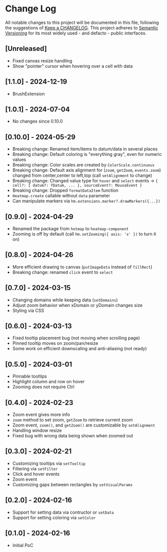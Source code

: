 # Change Log

All notable changes to this project will be documented in this file, following the suggestions of [Keep a CHANGELOG](http://keepachangelog.com/). This project adheres to [Semantic Versioning](http://semver.org/) for its most widely used - and defacto - public interfaces.

## [Unreleased]

- Fixed canvas resize handling
- Show "pointer" cursor when hovering over a cell with data

## [1.1.0] - 2024-12-19

-   BrushExtension

## [1.0.1] - 2024-07-04

-   No changes since 0.10.0

## [0.10.0] - 2024-05-29

-   Breaking change: Renamed item/items to datum/data in several places
-   Breaking change: Default coloring is "everything gray", even for numeric values
-   Breaking change: Color scales are created by `ColorScale.continuous`
-   Breaking change: Default axis alignment for (`zoom`, `getZoom`, `events.zoom`) changed from center,center to left,top (call `setAlignment` to change)
-   Breaking change: Changed value type for `hover` and `select` events -> `{ cell?: { datum?: TDatum, ... }, sourceEvent?: MouseEvent }`
-   Breaking change: Dropped `formatDataItem` function
-   `Heatmap.create` callable without `data` parameter
-   Can manipulate markers via `hm.extensions.marker?.drawMarkers({...})`

## [0.9.0] - 2024-04-29

-   Renamed the package from `hotmap` to `heatmap-component`
-   Zooming is off by default (call `hm.setZooming({ axis: 'x' })` to turn it on)

## [0.8.0] - 2024-04-26

-   More efficient drawing to canvas (`putImageData` instead of `fillRect`)
-   Breaking change: renamed `click` event to `select`

## [0.7.0] - 2024-03-15

-   Changing domains while keeping data (`setDomains`)
-   Adjust zoom behavior when xDomain or yDomain changes size
-   Styling via CSS

## [0.6.0] - 2024-03-13

-   Fixed tooltip placement bug (not moving when scrolling page)
-   Pinned tooltip moves on zoom/pan/resize
-   Some work on efficient downscaling and anti-aliasing (not ready)

## [0.5.0] - 2024-03-01

-   Pinnable tooltips
-   Highlight column and row on hover
-   Zooming does not require Ctrl

## [0.4.0] - 2024-02-23

-   Zoom event gives more info
-   `zoom` method to set zoom, `getZoom` to retrieve current zoom
-   Zoom event, `zoom()`, and `getZoom()` are customizable by `setAlignment`
-   Handling window resize
-   Fixed bug with wrong data being shown when zoomed out

## [0.3.0] - 2024-02-21

-   Customizing tooltips via `setTooltip`
-   Filtering via `setFilter`
-   Click and hover events
-   Zoom event
-   Customizing gaps between rectangles by `setVisualParams`

## [0.2.0] - 2024-02-16

-   Support for setting data via contructor or `setData`
-   Support for setting coloring via `setColor`

## [0.1.0] - 2024-02-16

-   Initial PoC
